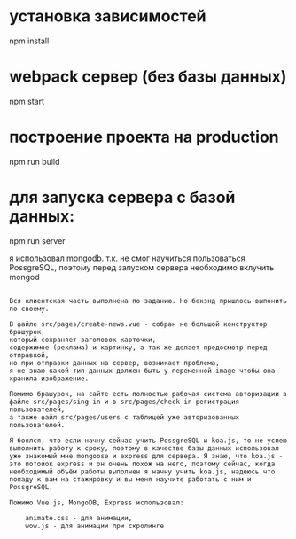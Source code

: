 # установка зависимостей
npm install

# webpack сервер (без базы данных)
npm start

# построение проекта на production
npm run build

# для запуска сервера с базой данных:
npm run server

я использовал mongodb. т.к. не смог научиться пользоваться PossgreSQL, 
поэтому перед запуском сервера необходимо вклучить mongod
```

Вся клиентская часть выполнена по заданию. Но бекэнд пришлось выпонить по своему.

В файле src/pages/create-news.vue - собран не большой конструктор брашурок, 
который сохраняет заголовок карточки, 
содержимое (реклама) и картинку, а так же делает предосмотр перед отправкой, 
но при отправки данных на сервер, возникает проблема,
я не знаю какой тип данных должен быть у переменной image чтобы она хранила изображение.

Помимо брашурок, на сайте есть полностью рабочая система авторизации в файле src/pages/sing-in и в src/pages/check-in регистрация пользователей,
а также файл src/pages/users с таблицей уже авторизованных пользователей.

Я боялся, что если начну сейчас учить PossgreSQL и koa.js, то не успею выполнить работу к сроку, поэтому в качестве базы данных использовал уже знакомый мне mongoose и express для сервера. Я знаю, что koa.js - это потоиок express и он очень похож на него, поэтому сейчас, когда необходимый объём работы выполнен я начну учить koa.js, надеюсь что попаду к вам на стажировку и вы меня научите работать с ним и PossgreSQL.

Помимо Vue.js, MongoDB, Express использовал: 

	animate.css - для анимации,
	wow.js - для анимации при скролинге